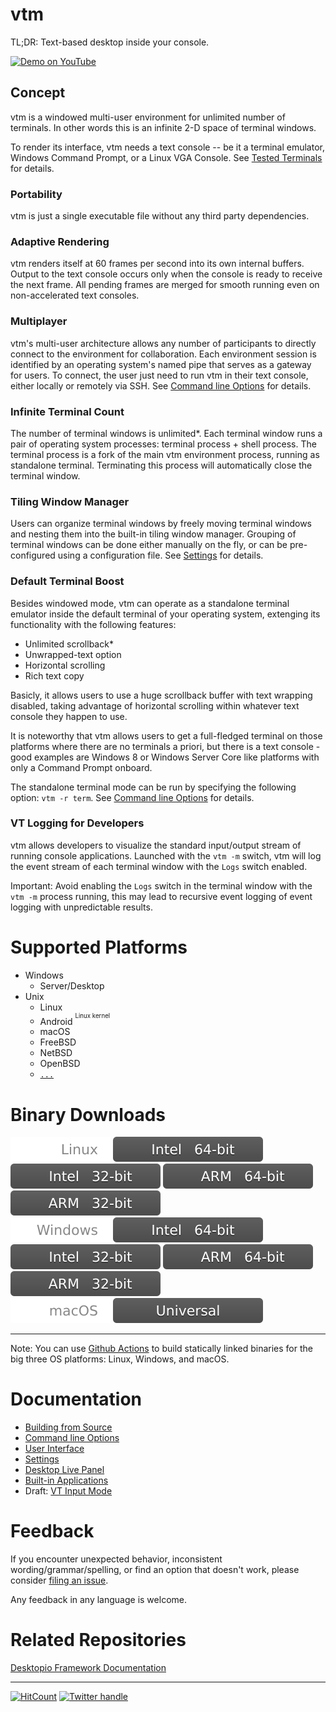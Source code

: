 # vtm

TL;DR: Text-based desktop inside your console.

<a href="https://www.youtube.com/watch?v=kofkoxGjFWQ">
  <img width="400" alt="Demo on YouTube" src="https://user-images.githubusercontent.com/11535558/146906370-c9705579-1bbb-4e9e-8977-47312f551cc8.gif">
</a>

## Concept

vtm is a windowed multi-user environment for unlimited number of terminals. In other words this is an infinite 2-D space of terminal windows.

To render its interface, vtm needs a text console -- be it a terminal emulator, Windows Command Prompt, or a Linux VGA Console. See [Tested Terminals](https://github.com/netxs-group/vtm/discussions/72) for details.

### Portability

vtm is just a single executable file without any third party dependencies.

### Adaptive Rendering

vtm renders itself at 60 frames per second into its own internal buffers. Output to the text console occurs only when the console is ready to receive the next frame. All pending frames are merged for smooth running even on non-accelerated text consoles.

### Multiplayer

vtm's multi-user architecture allows any number of participants to directly connect to the environment for collaboration. Each environment session is identified by an operating system's named pipe that serves as a gateway for users. To connect, the user just need to run vtm in their text console, either locally or remotely via SSH. See [Command line Options](doc/command-line-options.md) for details.

### Infinite Terminal Count

The number of terminal windows is unlimited*. Each terminal window runs a pair of operating system processes: terminal process + shell process. The terminal process is a fork of the main vtm environment process, running as standalone terminal. Terminating this process will automatically close the terminal window.

### Tiling Window Manager

Users can organize terminal windows by freely moving terminal windows and nesting them into the built-in tiling window manager. Grouping of terminal windows can be done either manually on the fly, or can be pre-configured using a configuration file. See [Settings](doc/settings.md) for details.

### Default Terminal Boost

Besides windowed mode, vtm can operate as a standalone terminal emulator inside the default terminal of your operating system, extenging its functionality with the following features:

- Unlimited scrollback*
- Unwrapped-text option
- Horizontal scrolling
- Rich text copy

Basicly, it allows users to use a huge scrollback buffer with text wrapping disabled, taking advantage of horizontal scrolling within whatever text console they happen to use.

It is noteworthy that vtm allows users to get a full-fledged terminal on those platforms where there are no terminals a priori, but there is a text console - good examples are Windows 8 or Windows Server Core like platforms with only a Command Prompt onboard.

The standalone terminal mode can be run by specifying the following option: `vtm -r term`. See [Command line Options](doc/command-line-options.md) for details.

### VT Logging for Developers

vtm allows developers to visualize the standard input/output stream of running console applications. Launched with the `vtm -m` switch, vtm will log the event stream of each terminal window with the `Logs` switch enabled.

Important: Avoid enabling the `Logs` switch in the terminal window with the `vtm -m` process running, this may lead to recursive event logging of event logging with unpredictable results.

# Supported Platforms

- Windows
  - Server/Desktop
- Unix
  - Linux
  - Android <sup><sup>Linux kernel</sup></sup>
  - macOS
  - FreeBSD
  - NetBSD
  - OpenBSD
  - [`...`](https://en.wikipedia.org/wiki/POSIX#POSIX-oriented_operating_systems)

# Binary Downloads

![Linux](.resources/status/linux.svg)     [![Intel 64-bit](.resources/status/arch_x86_64.svg)](https://github.com/netxs-group/vtm/releases/latest/download/vtm_linux_x86_64.zip) [![Intel 32-bit](.resources/status/arch_x86.svg)](https://github.com/netxs-group/vtm/releases/latest/download/vtm_linux_x86.zip) [![ARM 64-bit](.resources/status/arch_arm64.svg)](https://github.com/netxs-group/vtm/releases/latest/download/vtm_linux_arm64.zip) [![ARM 32-bit](.resources/status/arch_arm32.svg)](https://github.com/netxs-group/vtm/releases/latest/download/vtm_linux_arm32.zip)  
![Windows](.resources/status/windows.svg) [![Intel 64-bit](.resources/status/arch_x86_64.svg)](https://github.com/netxs-group/vtm/releases/latest/download/vtm_windows_x86_64.zip)  [![Intel 32-bit](.resources/status/arch_x86.svg)](https://github.com/netxs-group/vtm/releases/latest/download/vtm_windows_x86.zip)  [![ARM 64-bit](.resources/status/arch_arm64.svg)](https://github.com/netxs-group/vtm/releases/latest/download/vtm_windows_arm64.zip)  [![ARM 32-bit](.resources/status/arch_arm32.svg)](https://github.com/netxs-group/vtm/releases/latest/download/vtm_windows_arm32.zip)  
![macOS](.resources/status/macos.svg)     [![Universal](.resources/status/arch_any.svg)](https://github.com/netxs-group/vtm/releases/latest/download/vtm_macos_any.zip)  

---
Note: You can use [Github Actions](../../actions) to build statically linked binaries for the big three OS platforms: Linux, Windows, and macOS.

# Documentation

- [Building from Source](doc/build.md)
- [Command line Options](doc/command-line-options.md)
- [User Interface](doc/user-interface.md)
- [Settings](doc/settings.md)
- [Desktop Live Panel](doc/panel.md)
- [Built-in Applications](doc/apps.md)
- Draft: [VT Input Mode](doc/vt-input-mode.md)

# Feedback

If you encounter unexpected behavior, inconsistent wording/grammar/spelling, or find an option that doesn't work, please consider [filing an issue](https://github.com/netxs-group/vtm/issues/new/choose).

Any feedback in any language is welcome.

# Related Repositories

[Desktopio Framework Documentation](https://github.com/netxs-group/Desktopio-Docs)

---

[![HitCount](https://views.whatilearened.today/views/github/netxs-group/vtm.svg)](https://github.com/netxs-group/vtm) [![Twitter handle][]][twitter badge]

[//]: # (LINKS)
[twitter handle]: https://img.shields.io/twitter/follow/desktopio.svg?style=social&label=Follow
[twitter badge]: https://twitter.com/desktopio
